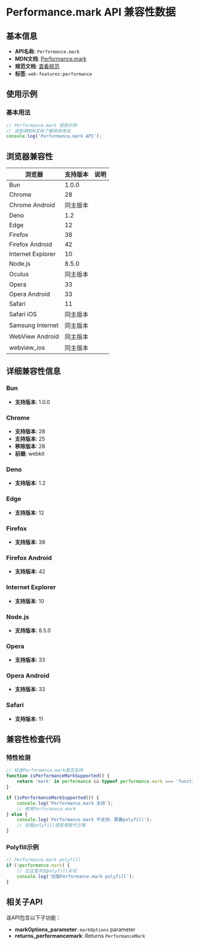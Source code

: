 # Performance.mark API 兼容性数据

## 基本信息

- **API名称**: `Performance.mark`
- **MDN文档**: [Performance.mark](https://developer.mozilla.org/docs/Web/API/Performance/mark)
- **规范文档**: [查看规范](https://w3c.github.io/user-timing/#dom-performance-mark)
- **标签**: `web-features:performance`

## 使用示例

### 基本用法

```javascript
// Performance.mark 使用示例
// 请查阅MDN文档了解具体用法
console.log('Performance.mark API');
```

## 浏览器兼容性

| 浏览器 | 支持版本 | 说明 |
|--------|----------|------|
| Bun | 1.0.0 |  |
| Chrome | 28 |  |
| Chrome Android | 同主版本 |  |
| Deno | 1.2 |  |
| Edge | 12 |  |
| Firefox | 38 |  |
| Firefox Android | 42 |  |
| Internet Explorer | 10 |  |
| Node.js | 8.5.0 |  |
| Oculus | 同主版本 |  |
| Opera | 33 |  |
| Opera Android | 33 |  |
| Safari | 11 |  |
| Safari iOS | 同主版本 |  |
| Samsung Internet | 同主版本 |  |
| WebView Android | 同主版本 |  |
| webview_ios | 同主版本 |  |

## 详细兼容性信息

### Bun

- **支持版本**: 1.0.0

### Chrome

- **支持版本**: 28
- **支持版本**: 25
- **移除版本**: 28
- **前缀**: webkit

### Deno

- **支持版本**: 1.2

### Edge

- **支持版本**: 12

### Firefox

- **支持版本**: 38

### Firefox Android

- **支持版本**: 42

### Internet Explorer

- **支持版本**: 10

### Node.js

- **支持版本**: 8.5.0

### Opera

- **支持版本**: 33

### Opera Android

- **支持版本**: 33

### Safari

- **支持版本**: 11

## 兼容性检查代码

### 特性检测

```javascript
// 检查Performance.mark是否支持
function isPerformanceMarkSupported() {
    return 'mark' in performance && typeof performance.mark === 'function';
}

if (isPerformanceMarkSupported()) {
    console.log('Performance.mark 支持');
    // 使用Performance.mark
} else {
    console.log('Performance.mark 不支持，需要polyfill');
    // 加载polyfill或使用替代方案
}
```

### Polyfill示例

```javascript
// Performance.mark polyfill
if (!performance.mark) {
    // 在这里添加polyfill实现
    console.log('加载Performance.mark polyfill');
}
```

## 相关子API

该API包含以下子功能：

- **markOptions_parameter**: `markOptions` parameter
- **returns_performancemark**: Returns `PerformanceMark`

